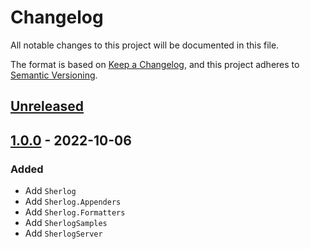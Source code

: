 # Changelog
All notable changes to this project will be documented in this file.

The format is based on [Keep a Changelog](https://keepachangelog.com/en/1.0.0/),
and this project adheres to [Semantic Versioning](https://semver.org/spec/v2.0.0.html).

## [Unreleased]

## [1.0.0] - 2022-10-06
### Added
- Add `Sherlog`
- Add `Sherlog.Appenders`
- Add `Sherlog.Formatters`
- Add `SherlogSamples`
- Add `SherlogServer`

[Unreleased]: https://github.com/sschmid/Sherlog/compare/1.0.0...HEAD
[1.0.0]: https://github.com/sschmid/Sherlog/releases/tag/1.0.0
